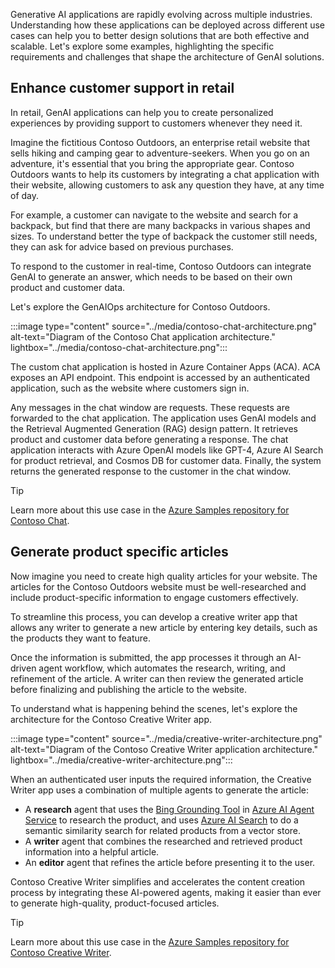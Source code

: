Generative AI applications are rapidly evolving across multiple industries. Understanding how these applications can be deployed across different use cases can help you to better design solutions that are both effective and scalable. Let's explore some examples, highlighting the specific requirements and challenges that shape the architecture of GenAI solutions.

## Enhance customer support in retail

In retail, GenAI applications can help you to create personalized experiences by providing support to customers whenever they need it.

Imagine the fictitious Contoso Outdoors, an enterprise retail website that sells hiking and camping gear to adventure-seekers. When you go on an adventure, it's essential that you bring the appropriate gear. Contoso Outdoors wants to help its customers by integrating a chat application with their website, allowing customers to ask any question they have, at any time of day.

For example, a customer can navigate to the website and search for a backpack, but find that there are many backpacks in various shapes and sizes. To understand better the type of backpack the customer still needs, they can ask for advice based on previous purchases.

To respond to the customer in real-time, Contoso Outdoors can integrate GenAI to generate an answer, which needs to be based on their own product and customer data.

Let's explore the GenAIOps architecture for Contoso Outdoors.

:::image type="content" source="../media/contoso-chat-architecture.png" alt-text="Diagram of the Contoso Chat application architecture." lightbox="../media/contoso-chat-architecture.png":::

The custom chat application is hosted in Azure Container Apps (ACA). ACA exposes an API endpoint. This endpoint is accessed by an authenticated application, such as the website where customers sign in.

Any messages in the chat window are requests. These requests are forwarded to the chat application. The application uses GenAI models and the Retrieval Augmented Generation (RAG) design pattern. It retrieves product and customer data before generating a response. The chat application interacts with Azure OpenAI models like GPT-4, Azure AI Search for product retrieval, and Cosmos DB for customer data. Finally, the system returns the generated response to the customer in the chat window.

> [!Tip]
> Learn more about this use case in the [Azure Samples repository for Contoso Chat](https://github.com/Azure-Samples/contoso-chat?tab=readme-ov-file&azure-portal=true).

## Generate product specific articles

Now imagine you need to create high quality articles for your website. The articles for the Contoso Outdoors website must be well-researched and include product-specific information to engage customers effectively.

To streamline this process, you can develop a creative writer app that allows any writer to generate a new article by entering key details, such as the products they want to feature.

Once the information is submitted, the app processes it through an AI-driven agent workflow, which automates the research, writing, and refinement of the article. A writer can then review the generated article before finalizing and publishing the article to the website.

To understand what is happening behind the scenes, let's explore the architecture for the Contoso Creative Writer app.

:::image type="content" source="../media/creative-writer-architecture.png" alt-text="Diagram of the Contoso Creative Writer application architecture." lightbox="../media/creative-writer-architecture.png":::

When an authenticated user inputs the required information, the Creative Writer app uses a combination of multiple agents to generate the article:

- A **research** agent that uses the [Bing Grounding Tool](/azure/ai-services/agents/how-to/tools/bing-grounding?azure-portal=true) in [Azure AI Agent Service](/azure/ai-services/agents/overview?azure-portal=true) to research the product, and uses [Azure AI Search](/azure/search) to do a semantic similarity search for related products from a vector store.
- A **writer** agent that combines the researched and retrieved product information into a helpful article.
- An **editor** agent that refines the article before presenting it to the user.

Contoso Creative Writer simplifies and accelerates the content creation process by integrating these AI-powered agents, making it easier than ever to generate high-quality, product-focused articles.

> [!Tip]
> Learn more about this use case in the [Azure Samples repository for Contoso Creative Writer](https://github.com/Azure-Samples/contoso-creative-writer?tab=readme-ov-file&azure-portal=true).
